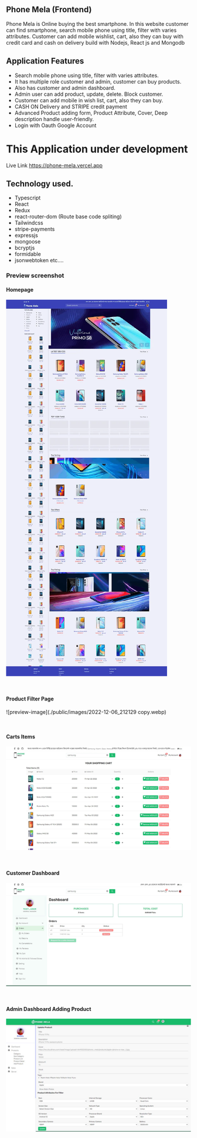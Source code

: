 ## Phone Mela (Frontend)

Phone Mela is Online buying the best smartphone. In this website customer can find smartphone, search mobile phone using title,
filter with varies attributes.
Customer can add mobile wishlist, cart, also they can buy with credit card and cash on delivery build with Nodejs, React js and Mongodb


## Application Features
- Search mobile phone using title, filter with varies attributes.
- It has multiple role customer and admin, customer can buy products. 
- Also has customer and admin dashboard.
- Admin user can add product, update, delete. Block customer.
- Customer can add mobile in wish list, cart, also they can buy.
- CASH ON Delivery and STRIPE credit payment
- Advanced Product adding form, Product Attribute, Cover, Deep description handle user-friendly. 
- Login with Oauth Google Account

# This Application under development

Live Link https://phone-mela.vercel.app


## Technology used.
- Typescript
- React
- Redux
- react-router-dom (Route base code spliting)
- Tailwindcss
- stripe-payments
- expressjs
- mongoose
- bcryptjs
- formidable
- jsonwebtoken etc....





### Preview screenshot

#### Homepage
![preview-image](./public/images/Backgroundcopy.webp)

<br/>

#### Product Filter Page
![preview-image](./public/images/2022-12-06_212129 copy.webp)

<br/>

#### Carts Items
![preview-image](./public/images/2022-05-06_203542.jpg)



<br/>

####  Customer Dashboard
![preview-image](./public/images/user-dashboard.jpg)


<br/>

####  Admin Dashboard Adding Product
![preview-image](./public/images/adding-product.jpg)

